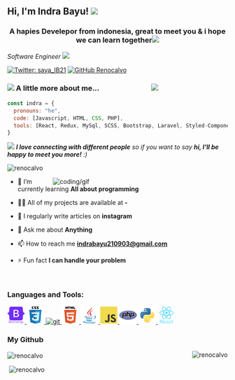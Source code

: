 
<h2> Hi, I'm Indra Bayu! <img src="https://media.giphy.com/media/42tS2cfBtj8Y/giphy.gif](https://media.giphy.com/media/EKrFksrzxQxlb5ahiq/giphy.gif" width="40"></h2>
<h3 align="center">A hapies Develepor from indonesia, great to meet you & i hope we can learn together<img src="https://cdn.kibrispdr.org/data/1789/love-gif-png-13.gif" width="40"></h3>

<p><em>Software Engineer <img src="https://media.giphy.com/media/RN8FdaB6T1bkkI5n4I/giphy.gif" width="30">
</em></p>

[![Twitter: saya_IB21](https://img.shields.io/twitter/follow/saya_IB21?style=social)](https://twitter.com/saya_IB21)
[![GitHub Renocalvo](https://img.shields.io/github/followers/Renocalvo?label=follow&style=social)](https://github.com/Renocalvo)


### <img src="https://media.giphy.com/media/VgCDAzcKvsR6OM0uWg/giphy.gif" width="50"> A little more about me...  <img align='right'  src="https://media.giphy.com/media/fAcQ7d1Hnx2XlY6SMe/giphy.gif" width="175">

```javascript
const indra = {
  pronouns: "he",
  code: [Javascript, HTML, CSS, PHP],
  tools: [React, Redux, MySql, SCSS, Bootstrap, Laravel, Styled-Components]
}
```

<img src="https://media.giphy.com/media/LnQjpWaON8nhr21vNW/giphy.gif" width="60"> <em><b>I love connecting with different people</b> so if you want to say <b>hi, I'll be happy to meet you more!</b> :)</em>

<p align="left"> <img src="https://komarev.com/ghpvc/?username=renocalvo&label=Profile%20views&color=0e75b6&style=flat" alt="renocalvo" /> </p> <img align="right" alt="coding/gif" width="400" src="https://gomycode.com/wp-content/uploads/2023/09/39998-web-development.gif">

- 🌱 I’m currently learning **All about programming**

- 👨‍💻 All of my projects are available at **-**

- 📝 I regularly write articles on **instagram**

- 💬 Ask me about **Anything**

- 📫 How to reach me **indrabayu210903@gmail.com**

- ⚡ Fun fact **I can handle your problem**


<p align="left">
</p>
<br>
<h3 align="left">Languages and Tools:</h3>
<p align="left"> <a href="https://getbootstrap.com" target="_blank" rel="noreferrer"> <img src="https://raw.githubusercontent.com/devicons/devicon/master/icons/bootstrap/bootstrap-plain-wordmark.svg" alt="bootstrap" width="40" height="40"/> </a> <a href="https://www.w3schools.com/css/" target="_blank" rel="noreferrer"> <img src="https://raw.githubusercontent.com/devicons/devicon/master/icons/css3/css3-original-wordmark.svg" alt="css3" width="40" height="40"/> </a> <a href="https://git-scm.com/" target="_blank" rel="noreferrer"> <img src="https://www.vectorlogo.zone/logos/git-scm/git-scm-icon.svg" alt="git" width="40" height="40"/> </a> <a href="https://www.w3.org/html/" target="_blank" rel="noreferrer"> <img src="https://raw.githubusercontent.com/devicons/devicon/master/icons/html5/html5-original-wordmark.svg" alt="html5" width="40" height="40"/> </a> <a href="https://www.java.com" target="_blank" rel="noreferrer"> <img src="https://raw.githubusercontent.com/devicons/devicon/master/icons/java/java-original.svg" alt="java" width="40" height="40"/> </a> <a href="https://developer.mozilla.org/en-US/docs/Web/JavaScript" target="_blank" rel="noreferrer"> <img src="https://raw.githubusercontent.com/devicons/devicon/master/icons/javascript/javascript-original.svg" alt="javascript" width="40" height="40"/> </a> <a href="https://www.php.net" target="_blank" rel="noreferrer"> <img src="https://raw.githubusercontent.com/devicons/devicon/master/icons/php/php-original.svg" alt="php" width="40" height="40"/> </a> <a href="https://www.python.org" target="_blank" rel="noreferrer"> <img src="https://raw.githubusercontent.com/devicons/devicon/master/icons/python/python-original.svg" alt="python" width="40" height="40"/> </a> <a href="https://reactjs.org/" target="_blank" rel="noreferrer"> <img src="https://raw.githubusercontent.com/devicons/devicon/master/icons/react/react-original-wordmark.svg" alt="react" width="40" height="40"/> </a> </p>

<h3>My Github</h3>
<p><img align="right" src="https://github-readme-stats.vercel.app/api/top-langs?username=renocalvo&show_icons=true&locale=en&layout=compact" alt="renocalvo" /></p>

<p><img align="center" src="https://github-readme-streak-stats.herokuapp.com/?user=renocalvo&" alt="renocalvo" /></p>

<p>&nbsp;<img align="center" src="https://github-readme-stats.vercel.app/api?username=renocalvo&show_icons=true&locale=en" alt="renocalvo" /></p>
 

 

 
   
